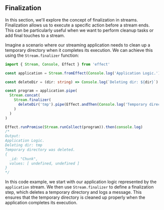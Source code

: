 ## Finalization

In this section, we'll explore the concept of finalization in streams. Finalization allows us to execute a specific action before a stream ends. This can be particularly useful when we want to perform cleanup tasks or add final touches to a stream.

Imagine a scenario where our streaming application needs to clean up a temporary directory when it completes its execution. We can achieve this using the `Stream.finalizer` function:

```ts twoslash
import { Stream, Console, Effect } from 'effect'

const application = Stream.fromEffect(Console.log('Application Logic.'))

const deleteDir = (dir: string) => Console.log(`Deleting dir: ${dir}`)

const program = application.pipe(
  Stream.concat(
    Stream.finalizer(
      deleteDir('tmp').pipe(Effect.andThen(Console.log('Temporary directory was deleted.')))
    )
  )
)

Effect.runPromise(Stream.runCollect(program)).then(console.log)
/*
Output:
Application Logic.
Deleting dir: tmp
Temporary directory was deleted.
{
  _id: "Chunk",
  values: [ undefined, undefined ]
}
*/
```

In this code example, we start with our application logic represented by the `application` stream. We then use `Stream.finalizer` to define a finalization step, which deletes a temporary directory and logs a message. This ensures that the temporary directory is cleaned up properly when the application completes its execution.
